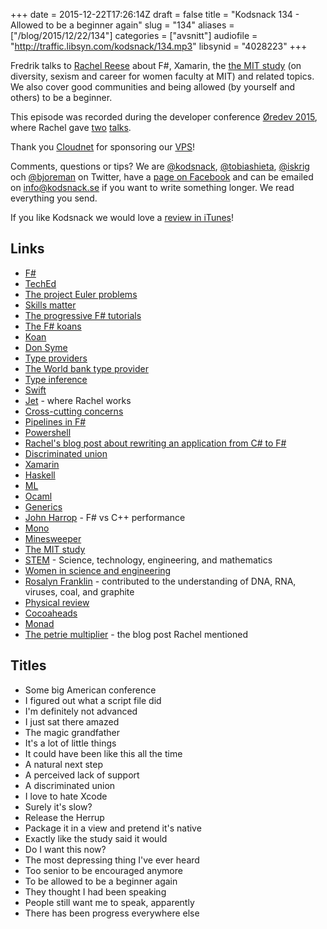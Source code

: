 +++
date = 2015-12-22T17:26:14Z
draft = false
title = "Kodsnack 134 - Allowed to be a beginner again"
slug = "134"
aliases = ["/blog/2015/12/22/134"]
categories = ["avsnitt"]
audiofile = "http://traffic.libsyn.com/kodsnack/134.mp3"
libsynid = "4028223"
+++

Fredrik talks to [Rachel Reese](http://rachelree.se/about/) about F#, Xamarin, the [the MIT study](http://rachelree.se/the-mit-study/) (on diversity, sexism and career for women faculty at MIT) and related topics. We also cover good communities and being allowed (by yourself and others) to be a beginner.

This episode was recorded during the developer conference [Øredev 2015](https://vimeo.com/144824775), where Rachel gave [two](https://vimeo.com/144692770) [talks](https://vimeo.com/144824775).

Thank you [Cloudnet](http://www.cloudnet.se) for sponsoring our [VPS](http://en.wikipedia.org/wiki/Virtual_private_server)!

Comments, questions or tips? We are [@kodsnack](https://www.twitter.com/kodsnack), [@tobiashieta](https://www.twitter.com/tobiashieta), [@iskrig](https://www.twitter.com/iskrig) och [@bjoreman](https://www.twitter.com/bjoreman) on Twitter, have a [page on Facebook](https://www.facebook.com/kodsnack) and can be emailed on [info@kodsnack.se](mailto:info@kodsnack.se) if you want to write something longer. We read everything you send.

If you like Kodsnack we would love a [review in iTunes](http://itunes.apple.com/se/podcast/kodsnack/id561631498?l=en)!

## Links ##
* [F#](https://en.wikipedia.org/wiki/F_Sharp_%28programming_language%29)
* [TechEd](https://en.wikipedia.org/wiki/TechEd)
* [The project Euler problems](https://projecteuler.net/about)
* [Skills matter](https://skillsmatter.com/)
* [The progressive F# tutorials](https://skillsmatter.com/explore?q=progressive+f%23+tutorials)
* [The F# koans](http://tryfs.net/snippets/snippet-bG)
* [Koan](https://en.wikipedia.org/wiki/K%C5%8Dan)
* [Don Syme](https://en.wikipedia.org/wiki/Don_Syme)
* [Type providers](https://msdn.microsoft.com/en-us/library/hh156509.aspx)
* [The World bank type provider](http://fsharp.github.io/FSharp.Data/library/WorldBank.html)
* [Type inference](https://en.wikipedia.org/wiki/Type_inference)
* [Swift](https://en.wikipedia.org/wiki/Swift_%28programming_language%29)
* [Jet](https://jet.com/) - where Rachel works
* [Cross-cutting concerns](https://en.wikipedia.org/wiki/Cross-cutting_concern)
* [Pipelines in F#](https://en.wikibooks.org/wiki/F_Sharp_Programming/Higher_Order_Functions#The_.7C.3E_Operator)
* [Powershell](https://en.wikipedia.org/wiki/Windows_PowerShell)
* [Rachel's blog post about rewriting an application from C# to F#](http://rachelree.se/rewriting-from-c-into-f/)
* [Discriminated union](https://msdn.microsoft.com/en-us/library/dd233226.aspx)
* [Xamarin](https://en.wikipedia.org/wiki/Xamarin)
* [Haskell](https://en.wikipedia.org/wiki/Haskell_%28programming_language%29)
* [ML](https://en.wikipedia.org/wiki/ML_%28programming_language%29)
* [Ocaml](https://en.wikipedia.org/wiki/OCaml)
* [Generics](https://en.wikipedia.org/wiki/Generic_programming)
* [John Harrop](http://fsharpnews.blogspot.se/2012/05/f-vs-c-performance.html) - F# vs C++ performance
* [Mono](https://en.wikipedia.org/wiki/Mono_%28software%29)
* [Minesweeper](https://en.wikipedia.org/wiki/Minesweeper_%28video_game%29)
* [The MIT study](http://rachelree.se/the-mit-study/)
* [STEM](https://en.wikipedia.org/wiki/Science,_Technology,_Engineering,_and_Mathematics) - Science, technology, engineering, and mathematics
* [Women in science and engineering](https://en.wikipedia.org/wiki/WISE_Campaign)
* [Rosalyn Franklin](https://en.wikipedia.org/wiki/Rosalind_Franklin) - contributed to the understanding of DNA, RNA, viruses, coal, and graphite
* [Physical review](https://en.wikipedia.org/wiki/Physical_Review)
* [Cocoaheads](http://cocoaheads.org/)
* [Monad](https://en.wikipedia.org/wiki/Monad_%28functional_programming%29)
* [The petrie multiplier](http://blog.ian.gent/2013/10/the-petrie-multiplier-why-attack-on.html) - the blog post Rachel mentioned

## Titles ##
* Some big American conference
* I figured out what a script file did
* I'm definitely not advanced
* I just sat there amazed
* The magic grandfather
* It's a lot of little things
* It could have been like this all the time
* A natural next step
* A perceived lack of support
* A discriminated union
* I love to hate Xcode
* Surely it's slow?
* Release the Herrup
* Package it in a view and pretend it's native
* Exactly like the study said it would
* Do I want this now?
* The most depressing thing I've ever heard
* Too senior to be encouraged anymore
* To be allowed to be a beginner again
* They thought I had been speaking
* People still want me to speak, apparently
* There has been progress everywhere else